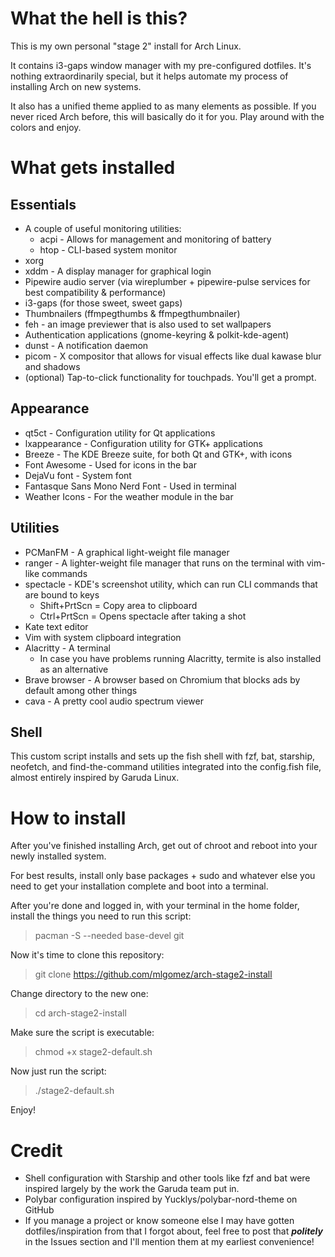 # What the hell is this?

This is my own personal "stage 2" install for Arch Linux.

It contains i3-gaps window manager with my pre-configured dotfiles. It's nothing extraordinarily special, but it helps automate my process of installing Arch on new systems.

It also has a unified theme applied to as many elements as possible. If you never riced Arch before, this will basically do it for you. Play around with the colors and enjoy.

# What gets installed

## Essentials

- A couple of useful monitoring utilities:
    - acpi - Allows for management and monitoring of battery
    - htop - CLI-based system monitor
- xorg
- xddm - A display manager for graphical login
- Pipewire audio server (via wireplumber + pipewire-pulse services for best compatibility & performance)
- i3-gaps (for those sweet, sweet gaps)
- Thumbnailers (ffmpegthumbs & ffmpegthumbnailer)
- feh - an image previewer that is also used to set wallpapers
- Authentication applications (gnome-keyring & polkit-kde-agent)
- dunst - A notification daemon
- picom - X compositor that allows for visual effects like dual kawase blur and shadows
- (optional) Tap-to-click functionality for touchpads. You'll get a prompt.

## Appearance

- qt5ct - Configuration utility for Qt applications
- lxappearance - Configuration utility for GTK+ applications
- Breeze - The KDE Breeze suite, for both Qt and GTK+, with icons
- Font Awesome - Used for icons in the bar
- DejaVu font - System font
- Fantasque Sans Mono Nerd Font - Used in terminal
- Weather Icons - For the weather module in the bar

## Utilities

- PCManFM - A graphical light-weight file manager
- ranger - A lighter-weight file manager that runs on the terminal with vim-like commands
- spectacle - KDE's screenshot utility, which can run CLI commands that are bound to keys
    - Shift+PrtScn = Copy area to clipboard
    - Ctrl+PrtScn = Opens spectacle after taking a shot
- Kate text editor
- Vim with system clipboard integration
- Alacritty - A terminal
    - In case you have problems running Alacritty, termite is also installed as an alternative
- Brave browser - A browser based on Chromium that blocks ads by default among other things
- cava - A pretty cool audio spectrum viewer

## Shell

This custom script installs and sets up the fish shell with fzf, bat, starship, neofetch, and find-the-command utilities integrated into the config.fish file, almost entirely inspired by Garuda Linux.

# How to install

After you've finished installing Arch, get out of chroot and reboot into your newly installed system.

For best results, install only base packages + sudo and whatever else you need to get your installation complete and boot into a terminal.

After you're done and logged in, with your terminal in the home folder, install the things you need to run this script:

> pacman -S --needed base-devel git

Now it's time to clone this repository:

> git clone https://github.com/mlgomez/arch-stage2-install

Change directory to the new one:

> cd arch-stage2-install

Make sure the script is executable:

> chmod +x stage2-default.sh

Now just run the script:

> ./stage2-default.sh

Enjoy!

# Credit

- Shell configuration with Starship and other tools like fzf and bat were inspired largely by the work the Garuda team put in.
- Polybar configuration inspired by Yucklys/polybar-nord-theme on GitHub
- If you manage a project or know someone else I may have gotten dotfiles/inspiration from that I forgot about, feel free to post that ***politely*** in the Issues section and I'll mention them at my earliest convenience!

